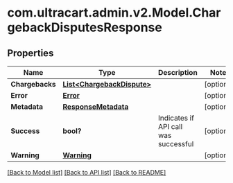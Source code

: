 # com.ultracart.admin.v2.Model.ChargebackDisputesResponse
## Properties

Name | Type | Description | Notes
------------ | ------------- | ------------- | -------------
**Chargebacks** | [**List&lt;ChargebackDispute&gt;**](ChargebackDispute.md) |  | [optional] 
**Error** | [**Error**](Error.md) |  | [optional] 
**Metadata** | [**ResponseMetadata**](ResponseMetadata.md) |  | [optional] 
**Success** | **bool?** | Indicates if API call was successful | [optional] 
**Warning** | [**Warning**](Warning.md) |  | [optional] 


[[Back to Model list]](../README.md#documentation-for-models) [[Back to API list]](../README.md#documentation-for-api-endpoints) [[Back to README]](../README.md)

